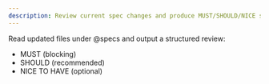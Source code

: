 ```yaml
---
description: Review current spec changes and produce MUST/SHOULD/NICE suggestions
---
```


Read updated files under @specs and output a structured review:
- MUST (blocking)
- SHOULD (recommended)
- NICE TO HAVE (optional)